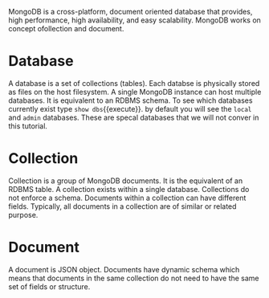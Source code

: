 MongoDB is a cross-platform, document oriented database that provides, high performance, high availability, and easy scalability. 
MongoDB works on concept ofollection and document.

# Database
A database is a set of collections (tables). Each databse is physically stored as files on the host filesystem. A single MongoDB instance can host multiple databases. It is equivalent to an RDBMS schema.
To see which databases currently exist type `show dbs`{{execute}}. by default you will see the `local` and `admin` databases. These are specal databases that we will not conver in this tutorial.


# Collection
Collection is a group of MongoDB documents. It is the equivalent of an RDBMS table. A collection exists within a single database. Collections do not enforce a schema. Documents within a collection can have different fields. Typically, all documents in a collection are of similar or related purpose.

# Document
A document is JSON object. Documents have dynamic schema which means that documents in the same collection do not need to have the same set of fields or structure. 
